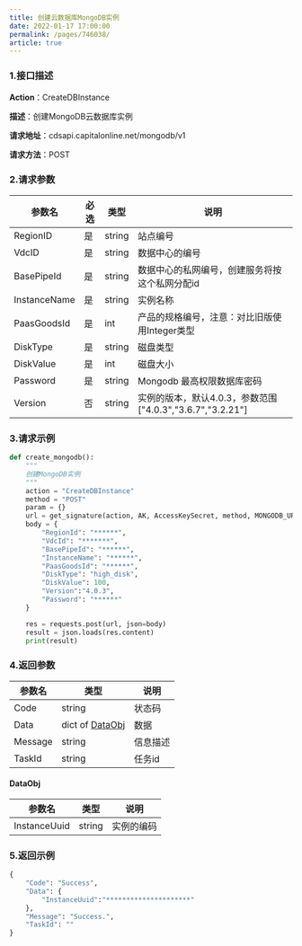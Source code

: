```yaml
---
title: 创建云数据库MongoDB实例
date: 2022-01-17 17:00:00
permalink: /pages/746038/
article: true
---
```



### 1.接口描述

**Action**：CreateDBInstance

**描述**：创建MongoDB云数据库实例

**请求地址**：cdsapi.capitalonline.net/mongodb/v1

**请求方法**：POST

### 2.请求参数

| 参数名       | 必选 | 类型   | 说明                                           |
| ------------ | ---- | ------ | ---------------------------------------------- |
| RegionID     | 是   | string | 站点编号                                       |
| VdcID        | 是   | string | 数据中心的编号                                 |
| BasePipeId   | 是   | string | 数据中心的私网编号，创建服务将按这个私网分配id |
| InstanceName | 是   | string | 实例名称                                       |
| PaasGoodsId  | 是   | int    | 产品的规格编号，注意：对比旧版使用Integer类型  |
| DiskType     | 是   | string | 磁盘类型                                       |
| DiskValue    | 是   | int    | 磁盘大小                                       |
| Password     | 是   | string | Mongodb 最高权限数据库密码                     |
| Version      | 否   | string | 实例的版本，默认4.0.3，参数范围["4.0.3","3.6.7","3.2.21"]                     |

### 3.请求示例

```python
def create_mongodb():
    """
    创建MongoDB实例
    """
    action = "CreateDBInstance"
    method = "POST"
    param = {}
    url = get_signature(action, AK, AccessKeySecret, method, MONGODB_URL, param=param)
    body = {
        "RegionId": "******",
        "VdcId": "*******",
        "BasePipeId": "******",
        "InstanceName": "******",
        "PaasGoodsId": "******",
        "DiskType": "high_disk",
        "DiskValue": 100,
        "Version":"4.0.3",
        "Password": "******"
    }

    res = requests.post(url, json=body)
    result = json.loads(res.content)
    print(result)
```

### 4.返回参数

| 参数名  | 类型   | 说明     |
| ------- | ------ | -------- |
| Code    | string | 状态码   |
| Data    | dict of [DataObj](#dataobj) | 数据     |
| Message | string | 信息描述 |
| TaskId  | string | 任务id   |
#### DataObj
| 参数名       | 类型   | 说明       |
| ------------ | ------ | ---------- |
| InstanceUuid | string | 实例的编码 |

### 5.返回示例

```python
{
    "Code": "Success",
    "Data": {
        "InstanceUuid":"*********************"
    },
    "Message": "Success.",
    "TaskId": ""
}
```

